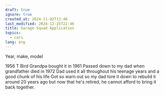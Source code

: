 ```yaml
---
draft: true
ignore: true
created_at: 2024-11-02T13:40
last_modified: 2024-12-25T22:46
title: Garage Squad Application
topics:
  - cars
lang: eng
---
```


Year, make, model


1956 T Bird
Grandpa bought it in 1961
Passed down to my dad when grandfather died in 1972
Dad used it all throughout his teenage years and a good chunk of his life
Got so warn out so my dad tore it down to rebuild it around 20 years ago but now that he's retired, he cannot afford to bring it back together.
